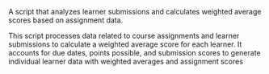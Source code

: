 A script that analyzes learner submissions and calculates weighted average scores based on assignment data.

This script processes data related to course assignments and learner submissions to calculate a weighted average score for each learner. It accounts for due dates, points possible, and submission scores to generate individual learner data with weighted averages and assignment scores


